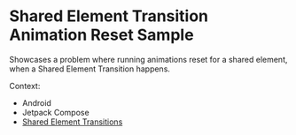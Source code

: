 # Shared Element Transition Animation Reset Sample

Showcases a problem where running animations reset for a shared element, when a Shared Element Transition happens.

Context:

- Android
- Jetpack Compose
- [Shared Element Transitions](https://developer.android.com/develop/ui/compose/animation/shared-elements)
